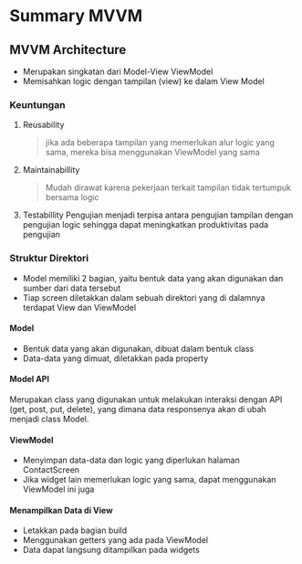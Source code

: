# Summary MVVM

## MVVM Architecture

- Merupakan singkatan dari Model-View ViewModel
- Memisahkan logic dengan tampilan (view) ke dalam View Model

### Keuntungan

1. Reusability
   > jika ada beberapa tampilan yang memerlukan alur logic yang sama, mereka bisa menggunakan ViewModel yang sama
2. Maintainabillity
   > Mudah dirawat karena pekerjaan terkait tampilan tidak tertumpuk bersama logic
3. Testabillity
   Pengujian menjadi terpisa antara pengujian tampilan dengan pengujian logic sehingga dapat meningkatkan produktivitas pada pengujian

### Struktur Direktori

- Model memiliki 2 bagian, yaitu bentuk data yang akan digunakan dan sumber dari data tersebut
- Tiap screen diletakkan dalam sebuah direktori yang di dalamnya terdapat View dan ViewModel

#### Model

- Bentuk data yang akan digunakan, dibuat dalam bentuk class
- Data-data yang dimuat, diletakkan pada property

#### Model API

Merupakan class yang digunakan untuk melakukan interaksi dengan API (get, post, put, delete), yang dimana data responsenya akan di ubah menjadi class Model.

#### ViewModel

- Menyimpan data-data dan logic yang diperlukan halaman ContactScreen
- Jika widget lain memerlukan logic yang sama, dapat menggunakan ViewModel ini juga

#### Menampilkan Data di View

- Letakkan pada bagian build
- Menggunakan getters yang ada pada ViewModel
- Data dapat langsung ditampilkan pada widgets

